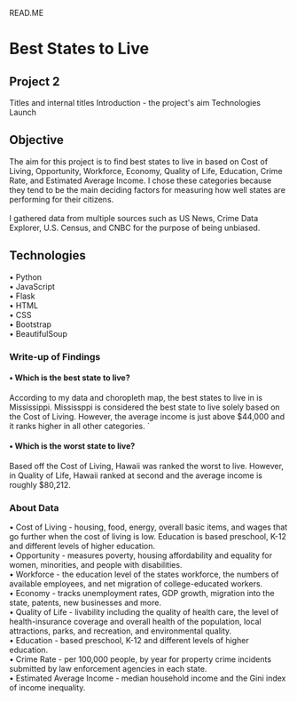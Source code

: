 READ.ME
# Best States to Live
## Project 2 


Titles and internal titles
Introduction - the project's aim
Technologies
Launch

## Objective <br>
The aim for this project is to find best states to live in based on Cost of Living, Opportunity, Workforce, Economy, Quality of Life, Education, Crime Rate, and Estimated Average Income. I chose these categories because they tend to be the main deciding factors for measuring how well states are performing for their citizens.<br>
<br> I gathered data from multiple sources such as US News, Crime Data Explorer, U.S. Census, and CNBC for the purpose of being unbiased.  

## Technologies
 • Python <br>
 • JavaScript <br>
 • Flask <br>
 • HTML <br>
 • CSS <Br>
 • Bootstrap <br>
 • BeautifulSoup <br>
  
### Write-up of Findings

#### •	Which is the best state to live?
According to my data and choropleth map, the best states to live in is Mississippi. Mississppi is considered the best state to live solely based on the Cost of Living. However, the average income is just above $44,000 and it ranks higher in all other categories.
`
#### • Which is the worst state to live?
Based off the Cost of Living, Hawaii was ranked the worst to live. However, in Quality of Life, Hawaii ranked at second and the average income is roughly $80,212.

### About Data
• Cost of Living - housing, food, energy, overall basic items, and wages that go further when the cost of living is low. Education is based preschool, K-12 and different levels of higher education. <br>
• Opportunity - measures poverty, housing affordability and equality for women, minorities, and people with disabilities. <br>
• Workforce - the education level of the states workforce, the numbers of available employees, and net migration of college-educated workers. <br>
• Economy - tracks unemployment rates, GDP growth, migration into the state, patents, new businesses and more. <br>
• Quality of Life - livability including the quality of health care, the level of health-insurance coverage and overall health of the population, local attractions, parks, and recreation, and environmental quality. <br>
• Education - based preschool, K-12 and different levels of higher education. <br>
• Crime Rate - per 100,000 people, by year for property crime incidents submitted by law enforcement agencies in each state. <br>
• Estimated Average Income - median household income and the Gini index of income inequality. <br>

